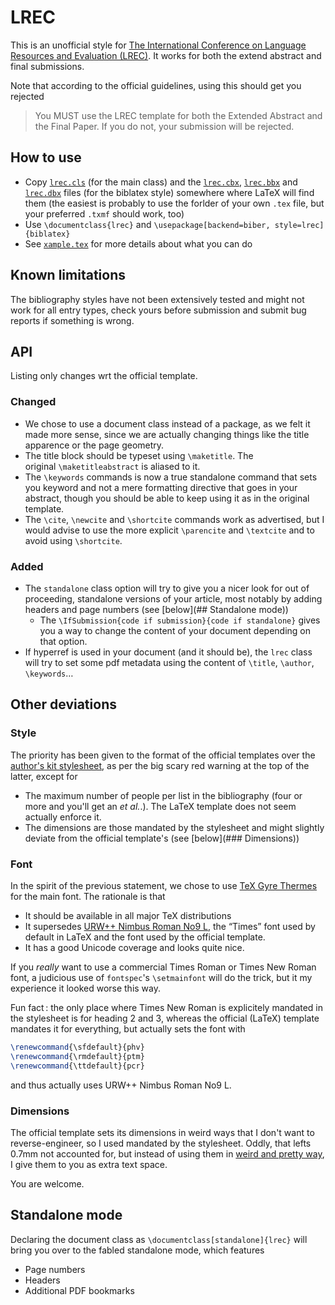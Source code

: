 LREC
====

This is an unofficial style for [The International Conference on Language Resources and Evaluation (LREC)](http://lrec-conf.org/). It works for both the extend abstract and final submissions.

Note that according to the official guidelines, using this should get you rejected

> You MUST use the LREC template for both the Extended Abstract and the Final Paper. If you do not, your submission will be rejected.


## How to use

  - Copy [`lrec.cls`](lrec.cls) (for the main class) and the [`lrec.cbx`](lrec.cbx), [`lrec.bbx`](lrec.bbx) and [`lrec.dbx`](lrec.dbx) files (for the biblatex style) somewhere where LaTeX will find them (the easiest is probably to use the forlder of your own `.tex` file, but your preferred `.txmf` should work, too)
  - Use `\documentclass{lrec}` and `\usepackage[backend=biber, style=lrec]{biblatex}`
  - See [`xample.tex`](xample.tex) for more details about what you can do

## Known limitations
The bibliography styles have not been extensively tested and might not work for all entry types, check yours before submission and submit bug reports if something is wrong.

## API
Listing only changes wrt the official template.

### Changed
  - We chose to use a document class instead of a package, as we felt it made more sense, since we are actually changing things like the title apparence or the page geometry.
  - The title block should be typeset using `\maketitle`. The original `\maketitleabstract` is aliased to it.
  - The `\keywords` commands is now a true standalone command that sets you keyword and not a mere formatting directive that goes in your abstract, though you should be able to keep using it as in the original template.
  - The `\cite`, `\newcite` and `\shortcite` commands work as advertised, but I would advise to use the more explicit `\parencite` and `\textcite` and to avoid using `\shortcite`.

### Added
  - The `standalone` class option will try to give you a nicer look for out of proceeding, standalone versions of your article, most notably by adding headers and page numbers (see [below](## Standalone mode))
    - The `\IfSubmission{code if submission}{code if standalone}` gives you a way to change the content of your document depending on that option.
  - If hyperref is used in your document (and it should be), the `lrec` class will try to set some pdf metadata using the content of `\title`, `\author`, `\keywords`…


## Other deviations
### Style
The priority has been given to the format of the official templates over the [author's kit stylesheet](http://lrec2018.lrec-conf.org/en/submission/authors-kit/), as per the big scary red warning at the top of the latter, except for

  - The maximum number of people per list in the bibliography (four or more and you'll get an *et al.*.). The LaTeX template does not seem actually enforce it.
  - The dimensions are those mandated by the stylesheet and might slightly deviate from the official template's (see [below](### Dimensions))

### Font
In the spirit of the previous statement, we chose to use [TeX Gyre Thermes](http://www.gust.org.pl/projects/e-foundry/tex-gyre/termes) for the main font. The rationale is that

  - It should be available in all major TeX distributions
  - It supersedes [URW++ Nimbus Roman No9 L](https://www.urwpp.de/shop/?fontshop=datei:show_font_details;fontnummer:n021003l), the “Times” font used by default in LaTeX and the font used by the official template.
  - It has a good Unicode coverage and looks quite nice.

If you *really* want to use a commercial Times Roman or Times New Roman font, a judicious use of `fontspec`'s `\setmainfont` will do the trick, but it my experience it looked worse this way.

Fun fact : the only place where Times New Roman is explicitely mandated in the stylesheet is for heading 2 and 3, whereas the official (LaTeX) template mandates it for everything, but actually sets the font with

```latex
\renewcommand{\sfdefault}{phv}
\renewcommand{\rmdefault}{ptm}
\renewcommand{\ttdefault}{pcr}
```

and thus actually uses URW++ Nimbus Roman No9 L.

### Dimensions

The official template sets its dimensions in weird ways that I don't want to reverse-engineer, so I used mandated by the stylesheet.
Oddly, that lefts 0.7mm not accounted for, but instead of using them in [weird and pretty way](https://twitter.com/EvpokPadding/status/911674913412599808), I give them to you as extra text space.

You are welcome.

## Standalone mode
Declaring the document class as `\documentclass[standalone]{lrec}` will bring you over to the fabled standalone mode, which features

  - Page numbers
  - Headers
  - Additional PDF bookmarks
